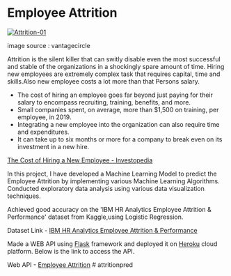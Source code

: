 # Employee Attrition
[
![Attrition-01](https://user-images.githubusercontent.com/53073185/87855289-e83cc300-c934-11ea-991f-59b7eb395eda.png)
](url)

image source : vantagecircle

Attrition is the silent killer that can switly disable even the most successful and stable of the organizations in a shockingly spare amount of time.
Hiring new employees are extremely complex task that requires capital, time and skills.Also new employee costs a lot more than that Persons salary.

- The cost of hiring an employee goes far beyond just paying for their salary to encompass recruiting, training, benefits, and more.
- Small companies spent, on average, more than $1,500 on training, per employee, in 2019.
- Integrating a new employee into the organization can also require time and expenditures.
- It can take up to six months or more for a company to break even on its investment in a new hire.

[The Cost of Hiring a New Employee - Investopedia](https://www.investopedia.com/financial-edge/0711/the-cost-of-hiring-a-new-employee.aspx)

In this project, I have developed a Machine Learning Model to predict the Employee Attrition by implementing various Machine Learning Algorithms.
Conducted exploratory data analysis using various data visualization techniques.

Achieved good accuracy on the 'IBM HR Analytics Employee Attrition & Performance' dataset from Kaggle,using Logistic Regression.

Dataset Link - [IBM HR Analytics Employee Attrition & Performance](https://www.kaggle.com/pavansubhasht/ibm-hr-analytics-attrition-dataset)

Made a WEB API using [Flask](https://flask.palletsprojects.com/en/1.1.x/) framework and deployed it on [Heroku](https://www.heroku.com/) cloud platform. Below is the link to access the API.

Web API - [Employee Attrition](https://employee-attrition-pred.herokuapp.com/)
#   a t t r i t i o n p r e d  
 